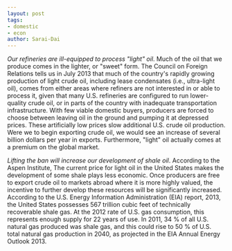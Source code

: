 ```yaml
---
layout: post
tags: 
- domestic 
- econ
author: Sarai-Dai
---
```


_Our refineries are ill-equipped to process "light" oil_. Much of the oil that we produce comes in the lighter, or "sweet" form. The Council on Foreign Relations tells us in July 2013 that much of the country's rapidly growing production of light crude oil, including lease condensates (i.e., ultra-light oil), comes from either areas where refiners are not interested in or able to process it, given that many U.S. refineries are configured to run lower-quality crude oil, or in parts of the country with inadequate transportation infrastructure. With few viable domestic buyers, producers are forced to choose between leaving oil in the ground and pumping it at depressed prices. These artificially low prices slow additional U.S. crude oil production. Were we to begin exporting crude oil, we would see an increase of several billion dollars per year in exports. Furthermore, "light" oil actually comes at a premium on the global market.

_Lifting the ban will increase our development of shale oil_. According to the Aspen Institute, The current price for light oil in the United States makes the development of some shale plays less economic. Once producers are free to export crude oil to markets abroad where it is more highly valued, the incentive to further develop these resources will be significantly increased. According to the U.S. Energy Information Administration (EIA) report, 2013, the United States possesses 567 trillion cubic feet of technically recoverable shale gas. At the 2012 rate of U.S. gas consumption, this represents enough supply for 22 years of use. In 2011, 34 % of all U.S. natural gas produced was shale gas, and this could rise to 50 % of U.S. total natural gas production in 2040, as projected in the EIA Annual Energy Outlook 2013.
